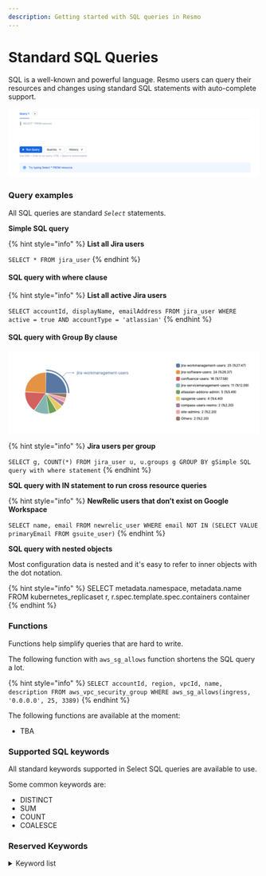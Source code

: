 ```yaml
---
description: Getting started with SQL queries in Resmo
---
```


# Standard SQL Queries

SQL is a well-known and powerful language. Resmo users can query their resources and changes using standard SQL statements with auto-complete support.

![](<../.gitbook/assets/Screen Shot 2022-05-18 at 16.38.01.png>)

### Query examples

All SQL queries are standard _`Select`_ statements.&#x20;

**Simple SQL query**

{% hint style="info" %}
**List all Jira users**

`SELECT * FROM jira_user`
{% endhint %}

#### SQL query with where clause

{% hint style="info" %}
**List all active Jira users**

`SELECT accountId, displayName, emailAddress FROM jira_user WHERE active = true AND accountType = 'atlassian'`
{% endhint %}

#### SQL query with Group By clause

![](<../.gitbook/assets/Screen Shot 2022-05-18 at 22.01.44.png>)

{% hint style="info" %}
**Jira users per group**

`SELECT g, COUNT(*) FROM jira_user u, u.groups g GROUP BY gSimple SQL query with where statement`
{% endhint %}

**SQL query with IN statement to run cross resource queries**

{% hint style="info" %}
**NewRelic users that don’t exist on Google Workspace**

`SELECT name, email FROM newrelic_user WHERE email NOT IN (SELECT VALUE primaryEmail FROM gsuite_user)`
{% endhint %}

**SQL query with nested objects**

Most configuration data is nested and it's easy to refer to inner objects with the dot notation.&#x20;

{% hint style="info" %}
SELECT metadata.namespace, metadata.name FROM kubernetes\_replicaset r, r.spec.template.spec.containers container
{% endhint %}

### Functions

Functions help simplify queries that are hard to write.&#x20;

The following function with `aws_sg_allows` function shortens the SQL query a lot.

{% hint style="info" %}
`SELECT accountId, region, vpcId, name, description FROM aws_vpc_security_group WHERE aws_sg_allows(ingress, '0.0.0.0', 25, 3389)`
{% endhint %}

The following functions are available at the moment:

* TBA

### Supported SQL keywords

All standard keywords supported in Select SQL queries are available to use.&#x20;

Some common keywords are:

* DISTINCT
* SUM
* COUNT
* COALESCE

### Reserved Keywords

<details>

<summary>Keyword list</summary>

"absolute", "action", "add", "all", "allocate", "alter", "and", "any", "are", "as", "asc", "assertion", "at", "authorization", "avg", "begin", "between", "bit", "bit\_length", "by", "cascade", "cascaded", "case", "cast", "catalog", "char", "character", "character\_length", "char\_length", "check", "close", "coalesce", "collate", "collation", "column", "commit", "connect", "connection", "constraint", "constraints", "continue", "convert", "corresponding", "count", "create", "cross", "current", "current\_date", "current\_time", "current\_timestamp", "current\_user", "cursor", "date", "deallocate", "dec", "decimal", "declare", "default", "deferrable", "deferred", "delete", "desc", "describe", "descriptor", "diagnostics", "disconnect", "distinct", "domain", "double", "drop", "else", "end", "end-exec", "escape", "except", "exception", "exec", "execute", "exists", "external", "extract", "date\_add", "date\_diff", "false", "fetch", "first", "float", "for", "foreign", "found", "from", "full", "get", "global", "go", "goto", "grant", "group", "having", "identity", "immediate", "in", "indicator", "initially", "inner", "input", "insensitive", "insert", "int", "integer", "intersect", "interval", "into", "is", "isolation", "join", "key", "language", "last", "left", "level", "like", "local", "lower", "match", "max", "min", "module", "names", "national", "natural", "nchar", "next", "no", "not", "null", "nullif", "coalesce", "numeric", "octet\_length", "of", "on", "only", "open", "option", "or", "order", "outer", "output", "overlaps", "pad", "partial", "position", "precision", "prepare", "preserve", "primary", "prior", "privileges", "procedure", "public", "read", "real", "references", "relative", "restrict", "revoke", "right", "rollback", "rows", "schema", "scroll", "section", "select", "session", "session\_user", "set", "size", "smallint", "some", "space", "sql", "sqlcode", "sqlerror", "sqlstate", "substring", "sum", "system\_user", "table", "temporary", "then", "time", "timestamp", "to", "transaction", "translate", "translation", "trim", "true", "union", "unique", "unknown", "update", "upper", "usage", "user", "using", "value", "values", "varchar", "varying", "view", "when", "whenever", "where", "with", "work", "write", "zone"

</details>

